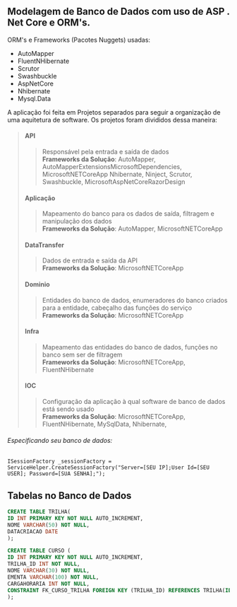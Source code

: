 **Modelagem de Banco de Dados com uso de ASP . Net Core e ORM's.**
----

ORM's e Frameworks (Pacotes Nuggets) usadas:
  
  - AutoMapper
  - FluentNHibernate
  - Scrutor
  - Swashbuckle
  - AspNetCore
  - Nhibernate
  - Mysql.Data
  
  
A aplicação foi feita em Projetos separados para seguir a organização de uma aquitetura de software.
Os projetos foram divididos dessa maneira:
  
  > #### API
  >> Responsável pela entrada e saída de dados <br>
  >> **Frameworks da Solução**: AutoMapper, AutoMapperExtensionsMicrosoftDependencies, <br>MicrosoftNETCoreApp
  >> Nhibernate, Ninject, Scrutor, Swashbuckle, MicrosoftAspNetCoreRazorDesign
  >
  > #### Aplicação 
  >> Mapeamento do banco para os dados de saída, filtragem e manipulação dos dados<br>
  >> **Frameworks da Solução**: AutoMapper, MicrosoftNETCoreApp
  >
  > #### DataTransfer 
  >> Dados de entrada e saída da API <br>
  >> **Frameworks da Solução**: MicrosoftNETCoreApp
  >
  > #### Dominio
  >> Entidades do banco de dados, enumeradores do banco criados para a entidade, cabeçalho das funções do serviço <br>
  >> **Frameworks da Solução**: MicrosoftNETCoreApp
  >
  > #### Infra 
  >> Mapeamento das entidades do banco de dados, funções no banco sem ser de filtragem <br>
  >> **Frameworks da Solução**: MicrosoftNETCoreApp, FluentNHibernate
  >
  > #### IOC
  >> Configuração da aplicação à qual software de banco de dados está sendo usado <br>
  >> **Frameworks da Solução**: MicrosoftNETCoreApp, FluentNHibernate, MySqlData, Nhibernate, 
  
  ###### Especificando seu banco de dados:
  ```
  ISessionFactory _sessionFactory = ServiceHelper.CreateSessionFactory("Server=[SEU IP];User Id=[SEU USER]; Password=[SUA SENHA];");
  ```
  
  ## Tabelas no Banco de Dados
  
  ```sql
CREATE TABLE TRILHA(
ID INT PRIMARY KEY NOT NULL AUTO_INCREMENT,
NOME VARCHAR(50) NOT NULL,
DATACRIACAO DATE
);

CREATE TABLE CURSO (
ID INT PRIMARY KEY NOT NULL AUTO_INCREMENT, 
TRILHA_ID INT NOT NULL,
NOME VARCHAR(30) NOT NULL,
EMENTA VARCHAR(100) NOT NULL,
CARGAHORARIA INT NOT NULL,
CONSTRAINT FK_CURSO_TRILHA FOREIGN KEY (TRILHA_ID) REFERENCES TRILHA(ID)
);
```
  
  
